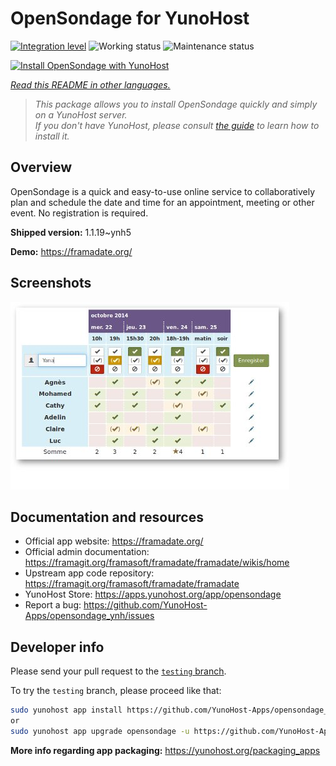 <!--
N.B.: This README was automatically generated by <https://github.com/YunoHost/apps/tree/master/tools/readme_generator>
It shall NOT be edited by hand.
-->

# OpenSondage for YunoHost

[![Integration level](https://apps.yunohost.org/badge/integration/opensondage)](https://ci-apps.yunohost.org/ci/apps/opensondage/)
![Working status](https://apps.yunohost.org/badge/state/opensondage)
![Maintenance status](https://apps.yunohost.org/badge/maintained/opensondage)

[![Install OpenSondage with YunoHost](https://install-app.yunohost.org/install-with-yunohost.svg)](https://install-app.yunohost.org/?app=opensondage)

*[Read this README in other languages.](./ALL_README.md)*

> *This package allows you to install OpenSondage quickly and simply on a YunoHost server.*  
> *If you don't have YunoHost, please consult [the guide](https://yunohost.org/install) to learn how to install it.*

## Overview

OpenSondage is a quick and easy-to-use online service to collaboratively plan and schedule the date and time for an appointment, meeting or other event. No registration is required.


**Shipped version:** 1.1.19~ynh5

**Demo:** <https://framadate.org/>

## Screenshots

![Screenshot of OpenSondage](./doc/screenshots/screenshots.jpg)

## Documentation and resources

- Official app website: <https://framadate.org/>
- Official admin documentation: <https://framagit.org/framasoft/framadate/framadate/wikis/home>
- Upstream app code repository: <https://framagit.org/framasoft/framadate/framadate>
- YunoHost Store: <https://apps.yunohost.org/app/opensondage>
- Report a bug: <https://github.com/YunoHost-Apps/opensondage_ynh/issues>

## Developer info

Please send your pull request to the [`testing` branch](https://github.com/YunoHost-Apps/opensondage_ynh/tree/testing).

To try the `testing` branch, please proceed like that:

```bash
sudo yunohost app install https://github.com/YunoHost-Apps/opensondage_ynh/tree/testing --debug
or
sudo yunohost app upgrade opensondage -u https://github.com/YunoHost-Apps/opensondage_ynh/tree/testing --debug
```

**More info regarding app packaging:** <https://yunohost.org/packaging_apps>
